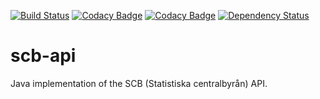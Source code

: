 [![Build Status](https://travis-ci.org/dannil/scb-api.svg?branch=dev)](https://travis-ci.org/dannil/scb-api)
[![Codacy Badge](https://api.codacy.com/project/badge/grade/af5b976ee2f94fd4b25ef1ae991d7993)](https://www.codacy.com/app/daniel-nilsson94/scb-api)
[![Codacy Badge](https://api.codacy.com/project/badge/coverage/af5b976ee2f94fd4b25ef1ae991d7993)](https://www.codacy.com/app/daniel-nilsson94/scb-api)
[![Dependency Status](https://www.versioneye.com/user/projects/54f05c3d4f3108959a0004a7/badge.svg?style=flat)](https://www.versioneye.com/user/projects/54f05c3d4f3108959a0004a7)

# scb-api

Java implementation of the SCB (Statistiska centralbyrån) API.